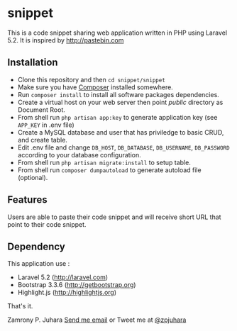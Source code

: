 # snippet

This is a code snippet sharing web application written in PHP using Laravel 5.2. It is inspired by <a href="http://pastebin.com">http://pastebin.com</a>

Installation
------------

<ul>
 <li>Clone this repository and then <code>cd snippet/snippet</code></li>
 <li>Make sure you have <a href="https://getcomposer.org">Composer</a> installed somewhere.</li>
 <li>Run <code>composer install</code> to install all software packages dependencies.</li>
 <li>Create a virtual host on your web server then point <em>public</em> directory as Document Root.</li>
 <li>From shell run <code>php artisan app:key</code> to generate application key (see <code>APP_KEY</code> in .env file)</li>
 <li>Create a MySQL database and user that has priviledge to basic CRUD, and create table.</li>
 <li>Edit .env file and change <code>DB_HOST</code>, <code>DB_DATABASE</code>, <code>DB_USERNAME</code>, <code>DB_PASSWORD</code> according to your database configuration.</li>
 <li>From shell run <code>php artisan migrate:install</code> to setup table.</li>
 <li>From shell run <code>composer dumpautoload</code> to generate autoload file (optional).</li>
</ul>

Features
--------

 Users are able to paste their code snippet and will receive short URL that point to their code snippet.

Dependency
----------

This application use :
<ul>
<li>Laravel 5.2 (<a href="https://laravel.com">http://laravel.com</a>)</li>
<li>Bootstrap 3.3.6 (<a href="https://getbootstrap.org">http://getbootstrap.org</a>)</li>
<li>Highlight.js (<a href="http://highlightjs.org">http://highlightjs.org</a>)</li>
</ul>

That's it.

Zamrony P. Juhara
<a href="mailto:zamronypj@yahoo.com">Send me email</a> or Tweet me at <a href="http://twitter.com/zpjuhara">@zpjuhara</a>

